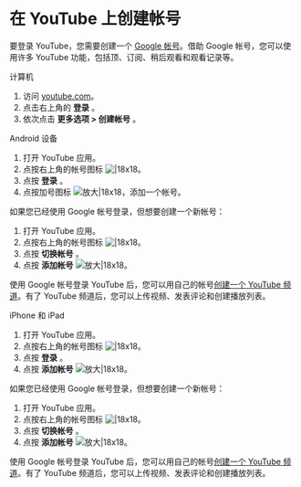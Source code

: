 # 在 YouTube 上创建帐号

要登录 YouTube，您需要创建一个 [Google 帐号](https://support.google.com/youtube/answer/69961)。借助 Google 帐号，您可以使用许多 YouTube 功能，包括顶、订阅、稍后观看和观看记录等。

计算机 

1. 访问 [youtube.com](https://www.youtube.com/)。
2. 点击右上角的 **登录** 。
3. 依次点击 **更多选项 > 创建帐号** 。

Android 设备

1. 打开 YouTube 应用。
2. 点按右上角的帐号图标 ![|18x18](https://storage.googleapis.com/support-kms-prod/ZVowuMCpDi44bE6SDD4UqAvI16wdTlkSi2WX)。
3. 点按 **登录** 。
4. 点按加号图标 ![放大|18x18](https://lh3.googleusercontent.com/Xe2tx7MAc7yjCwlVb1GyVEoe-x-bPnCEaCycxDPBQbB8PEhRC_dDh5l4nAfUFv1pjf5I=w18-h18 "放大")，添加一个帐号。

如果您已经使用 Google 帐号登录，但想要创建一个新帐号：

1. 打开 YouTube 应用。
2. 点按右上角的帐号图标 ![|18x18](https://storage.googleapis.com/support-kms-prod/ZVowuMCpDi44bE6SDD4UqAvI16wdTlkSi2WX)。
3. 点按 **切换帐号** 。
4. 点按 **添加帐号**  ![放大|18x18](https://lh3.googleusercontent.com/Xe2tx7MAc7yjCwlVb1GyVEoe-x-bPnCEaCycxDPBQbB8PEhRC_dDh5l4nAfUFv1pjf5I=w18-h18 "放大")。

使用 Google 帐号登录 YouTube 后，您可以用自己的帐号[创建一个 YouTube 频道](https://support.google.com/youtube/answer/1646861)。有了 YouTube 频道后，您可以上传视频、发表评论和创建播放列表。

iPhone 和 iPad

1. 打开 YouTube 应用。
2. 点按右上角的帐号图标 ![|18x18](https://storage.googleapis.com/support-kms-prod/ZVowuMCpDi44bE6SDD4UqAvI16wdTlkSi2WX)。
3. 点按 **登录** 。
4. 点按 **添加帐号**  ![放大|18x18](https://lh3.googleusercontent.com/Xe2tx7MAc7yjCwlVb1GyVEoe-x-bPnCEaCycxDPBQbB8PEhRC_dDh5l4nAfUFv1pjf5I=w18-h18 "放大")。

如果您已经使用 Google 帐号登录，但想要创建一个新帐号：

1. 打开 YouTube 应用。
2. 点按右上角的帐号图标 ![|18x18](https://storage.googleapis.com/support-kms-prod/ZVowuMCpDi44bE6SDD4UqAvI16wdTlkSi2WX)。
3. 点按 **切换帐号** 。
4. 点按 **添加帐号**  ![放大|18x18](https://lh3.googleusercontent.com/Xe2tx7MAc7yjCwlVb1GyVEoe-x-bPnCEaCycxDPBQbB8PEhRC_dDh5l4nAfUFv1pjf5I=w18-h18 "放大")。

使用 Google 帐号登录 YouTube 后，您可以用自己的帐号[创建一个 YouTube 频道](https://support.google.com/youtube/answer/1646861)。有了 YouTube 频道后，您可以上传视频、发表评论和创建播放列表。